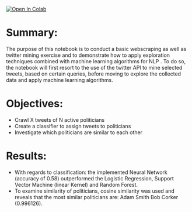 [![Open In Colab](https://colab.research.google.com/assets/colab-badge.svg)](https://github.com/Spurryag/Twitter_mining_miniproject/blob/master/Twitter_Project.ipynb)

# Summary: 

The purpose of this notebook is to conduct a basic webscraping as well as twitter mining exercise and to demonstrate how to apply exploration techniques combined with machine learning algorithms for NLP . To do so, the notebook will first resort to the use of the twitter API to mine selected tweets, based on certain queries, before moving to explore the collected data and apply machine learning algorithms.

# Objectives:

* Crawl X tweets of N active politicians
* Create a classifier to assign tweets to politicians
* Investigate which politicians are similar to each other


# Results:

* With regards to classification: the implemented Neural Network (accuracy of 0.58) outperformed the Logistic Regression, Support Vector Machine (linear Kernel) and Random Forest. 
* To examine similarity of politicians, cosine similarity was used and reveals that the most similar politicians are: Adam Smith	Bob Corker (0.996126).
